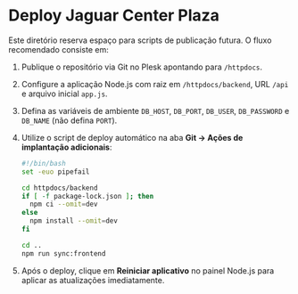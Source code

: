 # Deploy Jaguar Center Plaza

Este diretório reserva espaço para scripts de publicação futura. O fluxo recomendado consiste em:

1. Publique o repositório via Git no Plesk apontando para `/httpdocs`.
2. Configure a aplicação Node.js com raiz em `/httpdocs/backend`, URL `/api` e arquivo inicial `app.js`.
3. Defina as variáveis de ambiente `DB_HOST`, `DB_PORT`, `DB_USER`, `DB_PASSWORD` e `DB_NAME` (não defina `PORT`).
4. Utilize o script de deploy automático na aba **Git → Ações de implantação adicionais**:

   ```bash
   #!/bin/bash
   set -euo pipefail

   cd httpdocs/backend
   if [ -f package-lock.json ]; then
     npm ci --omit=dev
   else
     npm install --omit=dev
   fi

   cd ..
   npm run sync:frontend
   ```

5. Após o deploy, clique em **Reiniciar aplicativo** no painel Node.js para aplicar as atualizações imediatamente.
